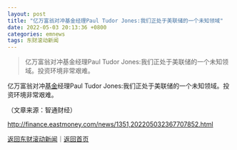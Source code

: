 ```yaml
---
layout: post
title: "亿万富翁对冲基金经理Paul Tudor Jones:我们正处于美联储的一个未知领域"
date: 2022-05-03 20:13:36 +0800
categories: emnews
tags: 东财滚动新闻
---
```

> 亿万富翁对冲基金经理Paul Tudor Jones:我们正处于美联储的一个未知领域。投资环境非常艰难。

<p> 亿万富翁对冲<span id="Info.3293"><a href="http://data.eastmoney.com/zlsj/" class="infokey">基金</a></span>经理Paul Tudor Jones:我们正处于美联储的一个未知领域。投资环境非常艰难。</p><p class="em_media">（文章来源：智通财经）</p>

<http://finance.eastmoney.com/news/1351,202205032367707852.html>

[返回东财滚动新闻](//finews.withounder.com/emnews/)｜[返回首页](//finews.withounder.com/)